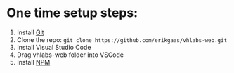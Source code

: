 
# One time setup steps:

1. Install [Git](https://git-scm.com/)
2. Clone the repo: `git clone https://github.com/erikgaas/vhlabs-web.git`
3. Install Visual Studio Code
4. Drag vhlabs-web folder into VSCode
5. Install [NPM](https://www.npmjs.com/)

# 
